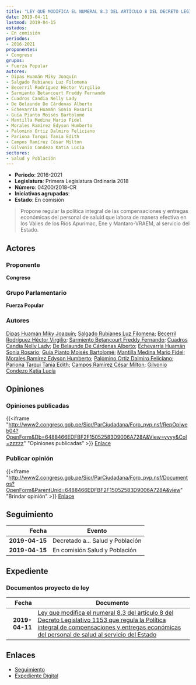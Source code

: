 ```yaml
---
title: "LEY QUE MODIFICA EL NUMERAL 8.3 DEL ARTÍCULO 8 DEL DECRETO LEGISLATVO 1153 QUE REGULA LA POLÍTICA INTEGRAL DE COMPENSACIONES Y ENTREGAS ECONÓMICAS DEL PERSONAL DE S"
date: 2019-04-11
lastmod: 2019-04-15
estados:
- En comisión
periodos:
- 2016-2021
proponentes:
- Congreso
grupos:
- Fuerza Popular
autores:
- Dipas Huamán Miky Joaquín
- Salgado Rubianes Luz Filomena
- Becerril Rodríguez Héctor Virgilio
- Sarmiento Betancourt Freddy Fernando
- Cuadros Candia Nelly Lady
- De Belaunde De Cárdenas Alberto
- Echevarría Huamán Sonia Rosario
- Guía Pianto Moisés Bartolomé
- Mantilla Medina Mario Fidel
- Morales Ramírez Edyson Humberto
- Palomino Ortiz Dalmiro Feliciano
- Pariona Tarqui Tania Edith
- Campos Ramírez César Milton
- Gilvonio Condezo Katia Lucía
sectores:
- Salud y Población
---
```

- **Periodo**: 2016-2021
- **Legislatura**: Primera Legislatura Ordinaria 2018
- **Número**: 04200/2018-CR
- **Iniciativas agrupadas**: 
- **Estado**: En comisión

> Propone regular la política integral de las compensaciones y entregas económicas del personal de saluid que labora de manera efectiva en los Valles de los Ríos Apurímac, Ene y Mantaro-VRAEM, al servicio del Estado.


## Actores

### Proponente

**Congreso**

### Grupo Parlamentario

**Fuerza Popular**

### Autores

[Dipas Huamán Miky Joaquín](mailto:mailto:mdipas@congreso.gob.pe); [Salgado Rubianes Luz Filomena](mailto:mailto:lsalgado@congreso.gob.pe); [Becerril Rodríguez Héctor Virgilio](mailto:mailto:hbecerril@congreso.gob.pe); [Sarmiento Betancourt Freddy Fernando](mailto:mailto:fsarmiento@congreso.gob.pe); [Cuadros Candia Nelly Lady](mailto:mailto:ncuadros@congreso.gob.pe); [De Belaunde De Cárdenas Alberto](mailto:mailto:adebelaunde@congreso.gob.pe); [Echevarría Huamán Sonia Rosario](mailto:mailto:sechevarria@congreso.gob.pe); [Guía Pianto Moisés Bartolomé](mailto:mailto:mguia@congreso.gob.pe); [Mantilla Medina Mario Fidel](mailto:mailto:mmantilla@congreso.gob.pe); [Morales Ramírez Edyson Humberto](mailto:mailto:emorales@congreso.gob.pe); [Palomino Ortiz Dalmiro Feliciano](mailto:mailto:dfpalomino@congreso.gob.pe); [Pariona Tarqui Tania Edith](mailto:mailto:tpariona@congreso.gob.pe); [Campos Ramírez César Milton](mailto:mailto:ccampos@congreso.gob.pe); [Gilvonio Condezo Katia Lucía](mailto:mailto:kgilvonio@congreso.gob.pe)

## Opiniones

### Opiniones publicadas

{{<iframe "http://www2.congreso.gob.pe/Sicr/ParCiudadana/Foro_pvp.nsf/RepOpiweb04?OpenForm&Db=6488466EDFBF2F15052583D9006A728A&View=yyyy&Col=zzzzz" "Opiniones publicadas" >}}
[Enlace](http://www2.congreso.gob.pe/Sicr/ParCiudadana/Foro_pvp.nsf/RepOpiweb04?OpenForm&Db=6488466EDFBF2F15052583D9006A728A&View=yyyy&Col=zzzzz)

### Publicar opinión

{{<iframe "http://www2.congreso.gob.pe/Sicr/ParCiudadana/Foro_pvp.nsf/Documentos?OpenForm&ParentUnid=6488466EDFBF2F15052583D9006A728A&view" "Brindar opinión" >}}
[Enlace](http://www2.congreso.gob.pe/Sicr/ParCiudadana/Foro_pvp.nsf/Documentos?OpenForm&ParentUnid=6488466EDFBF2F15052583D9006A728A&view)


## Seguimiento

| Fecha | Evento |
|------:|--------|
| **2019-04-15** | Decretado a... Salud y Población |
| **2019-04-15** | En comisión Salud y Población |

## Expediente

### Documentos proyecto de ley

| Fecha | Documento |
|------:|-----------|
| **2019-04-11** | [Ley que modifica el numeral 8.3 del artículo 8 del Decreto Legislativo 1153 que regula la Política integral de compensaciones y entregas económicas del personal de salud al servicio del Estado](http://www.leyes.congreso.gob.pe/Documentos/2016_2021/Proyectos_de_Ley_y_de_Resoluciones_Legislativas/PL0420020190411..pdf) |

## Enlaces

- [Seguimiento](http://www2.congreso.gob.pe/Sicr/TraDocEstProc/CLProLey2016.nsf/f7fff46988ca05b1052578e100829cc7/34b8b65e0dd234b6052583d9006de5e1?OpenDocument)
- [Expediente Digital](http://www2.congreso.gob.pe/Sicr/TraDocEstProc/CLProLey2016.nsf/f7fff46988ca05b1052578e100829cc7/34b8b65e0dd234b6052583d9006de5e1?OpenDocument&Click=05257FB7005EB655.eb71d0cf91d8294e05256cdf006b5706/$Body/0.1C6C)

